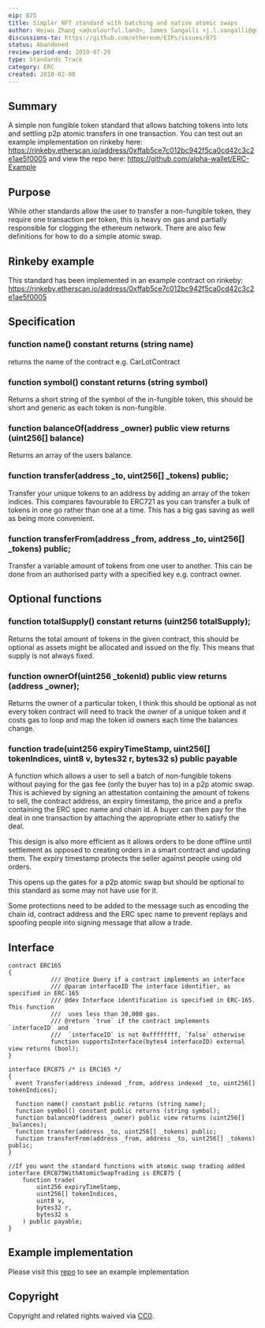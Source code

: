 ```yaml
---
eip: 875
title: Simpler NFT standard with batching and native atomic swaps
author: Weiwu Zhang <a@colourful.land>, James Sangalli <j.l.sangalli@gmail.com>
discussions-to: https://github.com/ethereum/EIPs/issues/875
status: Abandoned
review-period-end: 2019-07-29
type: Standards Track
category: ERC
created: 2018-02-08
---
```


## Summary
A simple non fungible token standard that allows batching tokens into lots and settling p2p atomic transfers in one transaction. You can test out an example implementation on rinkeby here: https://rinkeby.etherscan.io/address/0xffab5ce7c012bc942f5ca0cd42c3c2e1ae5f0005 and view the repo here: https://github.com/alpha-wallet/ERC-Example

## Purpose
While other standards allow the user to transfer a non-fungible token, they require one transaction per token, this is heavy on gas and partially responsible for clogging the ethereum network. There are also few definitions for how to do a simple atomic swap.

## Rinkeby example
This standard has been implemented in an example contract on rinkeby: https://rinkeby.etherscan.io/address/0xffab5ce7c012bc942f5ca0cd42c3c2e1ae5f0005

## Specification

### function name() constant returns (string name)

returns the name of the contract e.g. CarLotContract

### function symbol() constant returns (string symbol)

Returns a short string of the symbol of the in-fungible token, this should be short and generic as each token is non-fungible.

### function balanceOf(address _owner) public view returns (uint256[] balance)

Returns an array of the users balance.

### function transfer(address _to, uint256[] _tokens) public;

Transfer your unique tokens to an address by adding an array of the token indices. This compares favourable to ERC721 as you can transfer a bulk of tokens in one go rather than one at a time. This has a big gas saving as well as being more convenient.

### function transferFrom(address _from, address _to, uint256[] _tokens) public;

Transfer a variable amount of tokens from one user to another. This can be done from an authorised party with a specified key e.g. contract owner.

## Optional functions

### function totalSupply() constant returns (uint256 totalSupply);

Returns the total amount of tokens in the given contract, this should be optional as assets might be allocated and issued on the fly. This means that supply is not always fixed.

### function ownerOf(uint256 _tokenId) public view returns (address _owner);

Returns the owner of a particular token, I think this should be optional as not every token contract will need to track the owner of a unique token and it costs gas to loop and map the token id owners each time the balances change.

### function trade(uint256 expiryTimeStamp, uint256[] tokenIndices, uint8 v, bytes32 r, bytes32 s) public payable

A function which allows a user to sell a batch of non-fungible tokens without paying for the gas fee (only the buyer has to) in a p2p atomic swap. This is achieved by signing an attestation containing the amount of tokens to sell, the contract address, an expiry timestamp, the price and a prefix containing the ERC spec name and chain id. A buyer can then pay for the deal in one transaction by attaching the appropriate ether to satisfy the deal.

This design is also more efficient as it allows orders to be done offline until settlement as opposed to creating orders in a smart contract and updating them. The expiry timestamp protects the seller against people using old orders.

This opens up the gates for a p2p atomic swap but should be optional to this standard as some may not have use for it.

Some protections need to be added to the message such as encoding the chain id, contract address and the ERC spec name to prevent replays and spoofing people into signing message that allow a trade.

## Interface

```solidity
contract ERC165 
{
            /// @notice Query if a contract implements an interface
            /// @param interfaceID The interface identifier, as specified in ERC-165
            /// @dev Interface identification is specified in ERC-165. This function
            ///  uses less than 30,000 gas.
            /// @return `true` if the contract implements `interfaceID` and
            ///  `interfaceID` is not 0xffffffff, `false` otherwise
            function supportsInterface(bytes4 interfaceID) external view returns (bool);
}

interface ERC875 /* is ERC165 */
{
  event Transfer(address indexed _from, address indexed _to, uint256[] tokenIndices);

  function name() constant public returns (string name);
  function symbol() constant public returns (string symbol);
  function balanceOf(address _owner) public view returns (uint256[] _balances);
  function transfer(address _to, uint256[] _tokens) public;
  function transferFrom(address _from, address _to, uint256[] _tokens) public;
}

//If you want the standard functions with atomic swap trading added
interface ERC875WithAtomicSwapTrading is ERC875 {
    function trade(
        uint256 expiryTimeStamp, 
        uint256[] tokenIndices,
        uint8 v, 
        bytes32 r, 
        bytes32 s
    ) public payable;
}
```

## Example implementation

Please visit this [repo](https://github.com/alpha-wallet/ERC875) to see an example implementation  

## Copyright
Copyright and related rights waived via [CC0](https://creativecommons.org/publicdomain/zero/1.0/).
